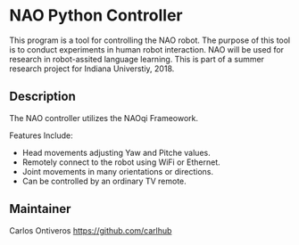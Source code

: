 # NAO Python Controller
This program is a tool for controlling the NAO robot. The purpose of this tool is to conduct experiments in human robot interaction. NAO will be used for research in robot-assited language learning. This is part of a summer research project for Indiana Universtiy, 2018.

## Description
The NAO controller utilizes the NAOqi Frameowork.

Features Include:
* Head movements adjusting Yaw and Pitche values.
* Remotely connect to the robot using WiFi or Ethernet.
* Joint movements in many orientations or directions.
* Can be controlled by an ordinary TV remote.

## Maintainer
Carlos Ontiveros https://github.com/carlhub
